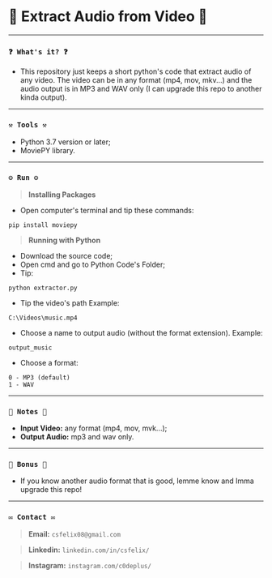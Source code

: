 # 🌟 Extract Audio from Video 🌟

----
### `❓ What's it? ❓`

* This repository just keeps a short python's code that extract audio of any video. The video can be in any format (mp4, mov, mkv...) and the audio output is in MP3 and WAV only (I can upgrade this repo to another kinda output).

----
### `⚒️ Tools ⚒️`

* Python 3.7 version or later;
* MoviePY library.

----
### `⚙️ Run ⚙️`

> **Installing Packages**

* Open computer's terminal and tip these commands:

```
pip install moviepy
```

> **Running with Python**

* Download the source code;
* Open cmd and go to Python Code's Folder;
* Tip:

```
python extractor.py
```

* Tip the video's path Example:

```
C:\Videos\music.mp4
```

* Choose a name to output audio (without the format extension). Example:

```
output_music
```

* Choose a format:

```
0 - MP3 (default)
1 - WAV
```

----
### `📝 Notes 📝`

* **Input Video:** any format (mp4, mov, mvk...);
* **Output Audio:** mp3 and wav only.

----
### `🎁 Bonus 🎁`

* If you know another audio format that is good, lemme know and Imma upgrade this repo!

----
### `✉️ Contact ✉️`

> **Email:** `csfelix08@gmail.com`

> **Linkedin:** `linkedin.com/in/csfelix/`

> **Instagram:** `instagram.com/c0deplus/`
